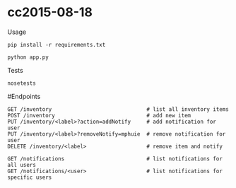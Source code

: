 # cc2015-08-18

Usage

    pip install -r requirements.txt
    
    python app.py
  
Tests

    nosetests



#Endpoints

	GET /inventory   		                    # list all inventory items
	POST /inventory 							# add new item
	PUT /inventory/<label>?action=addNotify	    # add notification for user
	PUT /inventory/<label>?removeNotify=mphuie	# remove notification for user
	DELETE /inventory/<label> 					# remove item and notify
	
	GET /notifications                          # list notifications for all users
	GET /notifications/<user>                   # list notifications for specific users
